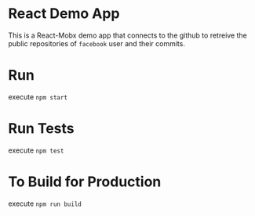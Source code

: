 # React Demo App

This is a React-Mobx demo app that connects to the github to retreive the public repositories of `facebook` user and their commits.

# Run

execute `npm start`

# Run Tests

execute `npm test`

# To Build for Production

execute `npm run build`
